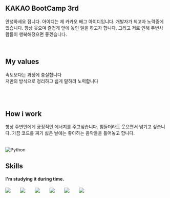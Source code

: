 ## KAKAO BootCamp 3rd
안녕하세요 접니다. 아이디는 제 카카오 배그 아이디입니다. 개발자가 되고자 노력중에 있습니다.
항상 웃으며 즐겁게 앞에 놓인 일을 하고자 합니다. 그리고 저로 인해 주변사람들이 행복해졌으면 좋겠습니다.
<br />
<br />
<br />
## My values
속도보다는 과정에 충실합니다<br />
저만의 방식으로 정리하고 쉽게 말하려 노력합니다<br />
<br />
<br />
<br />
## How i work
항상 주변인에게 긍정적인 에너지를 주고싶습니다. 힘들더라도 웃으면서 넘기고 싶습니다.
가끔 코드를 짜기 싫은 날에는 좋아하는 음악들을 틀어놓고 합니다.
<br />
<br />
<br />
<img alt="Python" src ="https://img.shields.io/badge/기술명-원하는색상코드.svg?&style=for-the-badge&logo=Springboot&logoColor=white"/>
## Skills
#### I'm studying it during time.
<div style="display:flex;gap:30px;flex-wrap:wrap;">
  <img src="https://img.shields.io/badge/MySQL-4479A1?logo=mysql&logoColor=fff">
  <img src="https://img.shields.io/badge/Spring%20Boot-6DB33F?logo=springboot&logoColor=fff">
  <img src="https://img.shields.io/badge/React-%2320232a.svg?logo=react&logoColor=%2361DAFB">
  <img src="https://img.shields.io/badge/HTML-%23E34F26.svg?logo=html5&logoColor=white">
  <img src="https://img.shields.io/badge/Java-%23ED8B00.svg?logo=openjdk&logoColor=white">
  <img src = "https://img.shields.io/badge/JavaScript-F7DF1E?logo=javascript&logoColor=000">
</div>

<br />
<br />
<br />
